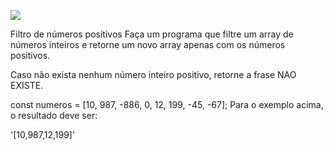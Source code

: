 ![](https://i.imgur.com/xG74tOh.png)

Filtro de números positivos
Faça um programa que filtre um array de números inteiros e retorne um novo array apenas com os números positivos.

Caso não exista nenhum número inteiro positivo, retorne a frase NAO EXISTE.

const numeros = [10, 987, -886, 0, 12, 199, -45, -67];
Para o exemplo acima, o resultado deve ser:

'[10,987,12,199]'
